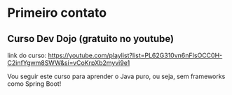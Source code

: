 # Primeiro contato
## Curso Dev Dojo (gratuito no youtube)
link do curso: https://youtube.com/playlist?list=PL62G310vn6nFIsOCC0H-C2infYgwm8SWW&si=vCoKrpXb2myvi9e1<br>

Vou seguir este curso para aprender o Java puro, ou seja, sem frameworks como Spring Boot!

